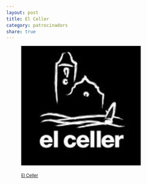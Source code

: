 ```yaml
---
layout: post
title: El Celler
category: patrocinadors
share: true
---
```


<figure class="text-center">
	<img src="/public/img/el-celler-patrocinadors-artinpocket-regular.jpg" alt="El Celler - patrocinadors d'artipocket/regular" title="El Celler - patrocinadors d'artipocket/regular">
	<figcaption>
		<p><small><i class="fa fa-facebook"></i> <a href="https://www.facebook.com/elcellerdelportdelaselva?fref=ts" title="El Celler">El Celler</a></small></p>
	</figcaption>
</figure>